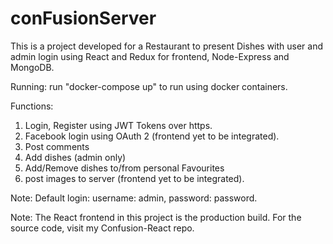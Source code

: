 # conFusionServer

This is a project developed for a Restaurant to present Dishes with user and admin login  using React and Redux for frontend, Node-Express and MongoDB. 

Running: run "docker-compose up" to run using docker containers.

Functions:
1. Login, Register using JWT Tokens over https.
2. Facebook login using OAuth 2 (frontend yet to be integrated).
3. Post comments
4. Add dishes (admin only)
5. Add/Remove dishes to/from personal Favourites
6. post images to server (frontend yet to be integrated).

Note: Default login: username: admin, password: password.

Note: The React frontend in this project is the production build. For the source code, visit my Confusion-React repo.
